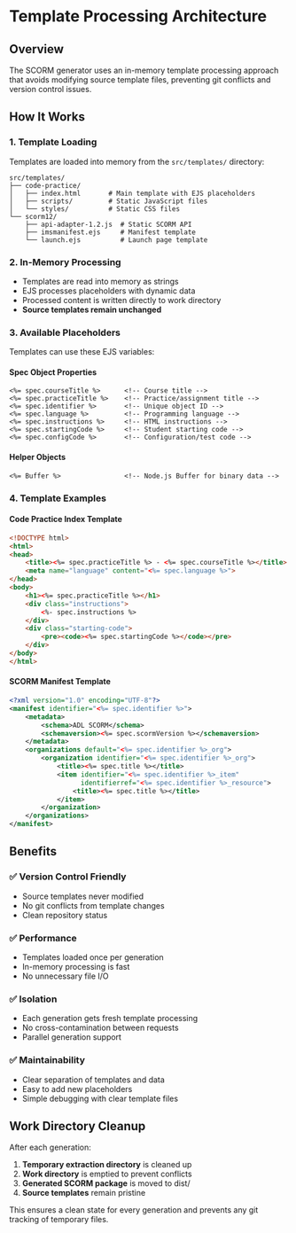 # Template Processing Architecture

## Overview
The SCORM generator uses an in-memory template processing approach that avoids modifying source template files, preventing git conflicts and version control issues.

## How It Works

### 1. Template Loading
Templates are loaded into memory from the `src/templates/` directory:
```
src/templates/
├── code-practice/
│   ├── index.html       # Main template with EJS placeholders
│   ├── scripts/         # Static JavaScript files
│   └── styles/          # Static CSS files
└── scorm12/
    ├── api-adapter-1.2.js  # Static SCORM API
    ├── imsmanifest.ejs     # Manifest template
    └── launch.ejs          # Launch page template
```

### 2. In-Memory Processing
- Templates are read into memory as strings
- EJS processes placeholders with dynamic data
- Processed content is written directly to work directory
- **Source templates remain unchanged**

### 3. Available Placeholders
Templates can use these EJS variables:

#### Spec Object Properties
```ejs
<%= spec.courseTitle %>      <!-- Course title -->
<%= spec.practiceTitle %>    <!-- Practice/assignment title -->
<%= spec.identifier %>       <!-- Unique object ID -->
<%= spec.language %>         <!-- Programming language -->
<%= spec.instructions %>     <!-- HTML instructions -->
<%= spec.startingCode %>     <!-- Student starting code -->
<%= spec.configCode %>       <!-- Configuration/test code -->
```

#### Helper Objects
```ejs
<%= Buffer %>                <!-- Node.js Buffer for binary data -->
```

### 4. Template Examples

#### Code Practice Index Template
```html
<!DOCTYPE html>
<html>
<head>
    <title><%= spec.practiceTitle %> - <%= spec.courseTitle %></title>
    <meta name="language" content="<%= spec.language %>">
</head>
<body>
    <h1><%= spec.practiceTitle %></h1>
    <div class="instructions">
        <%- spec.instructions %>
    </div>
    <div class="starting-code">
        <pre><code><%= spec.startingCode %></code></pre>
    </div>
</body>
</html>
```

#### SCORM Manifest Template
```xml
<?xml version="1.0" encoding="UTF-8"?>
<manifest identifier="<%= spec.identifier %>">
    <metadata>
        <schema>ADL SCORM</schema>
        <schemaversion><%= spec.scormVersion %></schemaversion>
    </metadata>
    <organizations default="<%= spec.identifier %>_org">
        <organization identifier="<%= spec.identifier %>_org">
            <title><%= spec.title %></title>
            <item identifier="<%= spec.identifier %>_item" 
                  identifierref="<%= spec.identifier %>_resource">
                <title><%= spec.title %></title>
            </item>
        </organization>
    </organizations>
</manifest>
```

## Benefits

### ✅ Version Control Friendly
- Source templates never modified
- No git conflicts from template changes
- Clean repository status

### ✅ Performance
- Templates loaded once per generation
- In-memory processing is fast
- No unnecessary file I/O

### ✅ Isolation
- Each generation gets fresh template processing
- No cross-contamination between requests
- Parallel generation support

### ✅ Maintainability
- Clear separation of templates and data
- Easy to add new placeholders
- Simple debugging with clear template files

## Work Directory Cleanup

After each generation:
1. **Temporary extraction directory** is cleaned up
2. **Work directory** is emptied to prevent conflicts
3. **Generated SCORM package** is moved to dist/
4. **Source templates** remain pristine

This ensures a clean state for every generation and prevents any git tracking of temporary files.